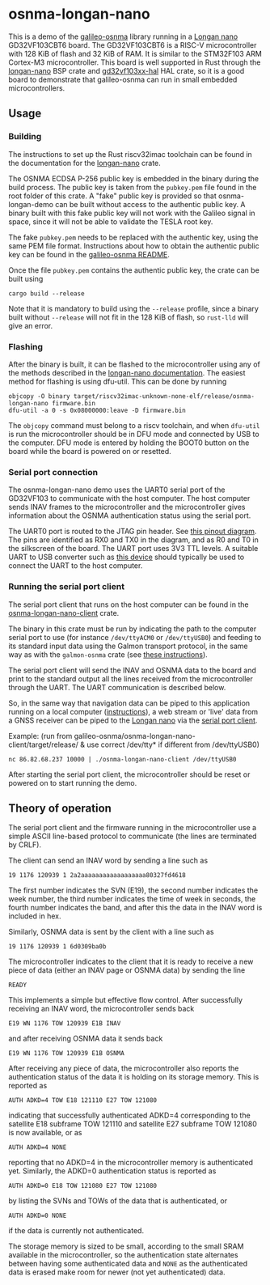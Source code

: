 # osnma-longan-nano

This is a demo of the [galileo-osnma](https://github.com/daniestevez/galileo-osnma)
library running in a [Longan nano](https://longan.sipeed.com/en/)
GD32VF103CBT6 board. The GD32VF103CBT6 is a RISC-V microcontroller with 128 KiB
of flash and 32 KiB of RAM. It is similar to the STM32F103 ARM Cortex-M3
microcontroller. This board is well supported in Rust through the
[longan-nano](https://github.com/riscv-rust/longan-nano) BSP crate and
[gd32vf103xx-hal](https://github.com/riscv-rust/gd32vf103xx-hal) HAL crate,
so it is a good board to demonstrate that galileo-osnma can run in small
embedded microcontrollers.

## Usage

### Building

The instructions to set up the Rust riscv32imac toolchain can be found in the
documentation for the [longan-nano](https://github.com/riscv-rust/longan-nano)
crate.

The OSNMA ECDSA P-256 public key is embedded in the binary during the build
process. The public key is taken from the `pubkey.pem` file found in the root
folder of this crate. A "fake" public key is provided so that osnma-longan-demo
can be built without access to the authentic public key. A binary built with
this fake public key will not work with the Galileo signal in space, since
it will not be able to validate the TESLA root key.

The fake `pubkey.pem` needs to be replaced with the authentic key, using the
same PEM file format. Instructions about how to obtain the authentic public key
can be found in the
[galileo-osnma README](https://github.com/daniestevez/galileo-osnma#quick-start-using-galmon).

Once the file `pubkey.pem` contains the authentic public key, the crate can be
built using
```
cargo build --release
```
Note that it is mandatory to build using the `--release` profile, since a binary
built without `--release` will not fit in the 128 KiB of flash, so `rust-lld` will
give an error.

### Flashing

After the binary is built, it can be flashed to the microcontroller using any of
the methods described in the
[longan-nano documentation](https://github.com/riscv-rust/longan-nano#longan-nano).
The easiest method for flashing is using dfu-util. This can be done by running
```
objcopy -O binary target/riscv32imac-unknown-none-elf/release/osnma-longan-nano firmware.bin
dfu-util -a 0 -s 0x08000000:leave -D firmware.bin
```
The `objcopy` command must belong to a riscv toolchain, and when `dfu-util` is run
the microcontroller should be in DFU mode and connected by USB to the computer. DFU
mode is entered by holding the BOOT0 button on the board while the board is powered
on or resetted.

### Serial port connection

The osnma-longan-nano demo uses the UART0 serial port of the GD32VF103 to
communicate with the host computer. The host computer sends INAV frames to the
microcontroller and the microcontroller gives information about the OSNMA
authentication status using the serial port.

The UART0 port is routed to the JTAG pin header. See
[this pinout diagram](https://longan.sipeed.com/assets/longan_nano_pinout_v1.1.0_w5676_h4000_large.png). The pins are identified as RX0 and TX0 in the diagram, and as R0 and T0 in the
silkscreen of the board. The UART port uses 3V3 TTL levels. A suitable UART to USB
converter such as [this device](https://www.amazon.com/gp/product/B07D6LLX19) should typically be used to connect the UART to the host computer.

### Running the serial port client

The serial port client that runs on the host computer can be found in the
[osnma-longan-nano-client](https://github.com/daniestevez/galileo-osnma/tree/main/osnma-longan-nano-client) crate.

The binary in this crate must be run by indicating the path to the computer
serial port to use (for instance `/dev/ttyACM0` or `/dev/ttyUSB0`) and feeding to its
standard input data using the Galmon transport protocol, in the same way as with the
`galmon-osnma` crate (see
[these instructions](https://github.com/daniestevez/galileo-osnma#quick-start-using-galmon)).

The serial port client will send the INAV and OSNMA data to the board and print
to the standard output all the lines received from the microcontroller through
the UART. The UART communication is described below.

So, in the same way that navigation data can be piped to this application running on a local computer ([instructions](https://github.com/daniestevez/galileo-osnma#quick-start-using-galmon)), a web stream or 'live' data from a GNSS receiver can be piped to the [Longan nano](https://longan.sipeed.com/en/) via the [serial port client](https://github.com/daniestevez/galileo-osnma/tree/main/osnma-longan-nano-client).

Example: (run from galileo-osnma/osnma-longan-nano-client/target/release/ & use correct /dev/tty* if different from /dev/ttyUSB0)
```
nc 86.82.68.237 10000 | ./osnma-longan-nano-client /dev/ttyUSB0
```


After starting the serial port client, the microcontroller should be reset or
powered on to start running the demo.

## Theory of operation

The serial port client and the firmware running in the microcontroller use a
simple ASCII line-based protocol to communicate (the lines are terminated by CRLF).

The client can send an INAV word by sending a line such as
```
19 1176 120939 1 2a2aaaaaaaaaaaaaaaaaa80327fd4618
```
The first number indicates the SVN (E19), the second number indicates the week number,
the third number indicates the time of week in seconds, the fourth number indicates the band,
and after this the data in the INAV word is included in hex.

Similarly, OSNMA data is sent by the client with a line such as
```
19 1176 120939 1 6d0309ba0b
```

The microcontroller indicates to the client that it is ready to receive a new piece
of data (either an INAV page or OSNMA data) by sending the line
```
READY
```
This implements a simple but effective flow control. After successfully receiving
an INAV word, the microcontroller sends back
```
E19 WN 1176 TOW 120939 E1B INAV
```
and after receiving OSNMA data it sends back
```
E19 WN 1176 TOW 120939 E1B OSNMA
```

After receiving any piece of data, the microcontroller also reports the
authentication status of the data it is holding on its storage memory. This is reported as
```
AUTH ADKD=4 TOW E18 121110 E27 TOW 121080
```
indicating that successfully authenticated ADKD=4 corresponding to the
satellite E18 subframe TOW 121110 and satellite E27 subframe TOW 121080
is now available, or as
```
AUTH ADKD=4 NONE
```
reporting that no ADKD=4 in the microcontroller memory is authenticated yet.
Similarly, the ADKD=0 authentication status is reported as
```
AUTH ADKD=0 E18 TOW 121080 E27 TOW 121080
```
by listing the SVNs and TOWs of the data that is authenticated, or
```
AUTH ADKD=0 NONE
```
if the data is currently not authenticated.

The storage memory is sized to be small, according to the small SRAM available
in the microcontroller, so the authentication state alternates between having
some authenticated data and `NONE` as the authenticated data is erased make room
for newer (not yet authenticated) data.

